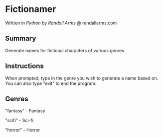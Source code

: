 # Fictionamer
Written in *Python* by *Randall Arms* @ randallarms.com

## Summary
Generate names for fictional characters of various genres.

## Instructions
When prompted, type in the genre you wish to generate a name based on. You can also type "exit" to end the program.

## Genres
"fantasy" - Fantasy

"scifi" - Sci-fi

"horror" - Horror